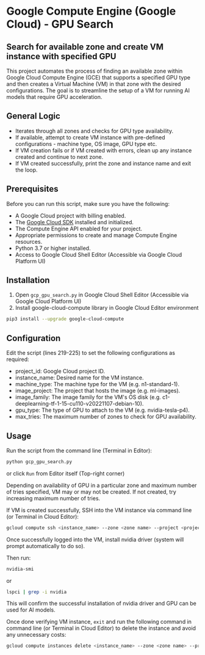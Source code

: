 # Google Compute Engine (Google Cloud) - GPU Search
## Search for available zone and create VM instance with specified GPU

This project automates the process of finding an available zone within Google Cloud Compute Engine (GCE) that supports a specified GPU type and then creates a Virtual Machine (VM) in that zone with the desired configurations. The goal is to streamline the setup of a VM for running AI models that require GPU acceleration.

## General Logic

- Iterates through all zones and checks for GPU type availability.
- If available, attempt to create VM instance with pre-defined configurations - machine type, OS image, GPU type etc.
- If VM creation fails or if VM created with errors, clean up any instance created and continue to next zone.
- If VM created successfully, print the zone and instance name and exit the loop.

## Prerequisites

Before you can run this script, make sure you have the following:

- A Google Cloud project with billing enabled.
- The [Google Cloud SDK](https://cloud.google.com/sdk) installed and initialized.
- The Compute Engine API enabled for your project.
- Appropriate permissions to create and manage Compute Engine resources.
- Python 3.7 or higher installed.
- Access to Google Cloud Shell Editor (Accessible via Google Cloud Platform UI)

## Installation

1. Open `gcp_gpu_search.py` in Google Cloud Shell Editor (Accessible via Google Cloud Platform UI)
2. Install google-cloud-compute library in Google Cloud Editor environment 
```bash
pip3 install --upgrade google-cloud-compute
```

## Configuration
Edit the script (lines 219-225) to set the following configurations as required:
- project_id: Google Cloud project ID.
- instance_name: Desired name for the VM instance.
- machine_type: The machine type for the VM (e.g. n1-standard-1).
- image_project: The project that hosts the image (e.g. ml-images).
- image_family: The image family for the VM's OS disk (e.g. c1-deeplearning-tf-1-15-cu110-v20221107-debian-10).
- gpu_type: The type of GPU to attach to the VM (e.g. nvidia-tesla-p4).
- max_tries: The maximum number of zones to check for GPU availability.

## Usage
Run the script from the command line (Terminal in Editor):
```bash
python gcp_gpu_search.py
```
or click `Run` from Editor itself (Top-right corner)

Depending on availability of GPU in a particular zone and maximum number of tries specified, VM may or may not be created. If not created, try increasing maximum number of tries.

If VM is created successfully, SSH into the VM instance via command line (or Terminal in Cloud Editor):
```bash
gcloud compute ssh <instance_name> --zone <zone name> --project <project_id>
```
Once successfully logged into the VM, install nvidia driver (system will prompt automatically to do so).

Then run:
```bash
nvidia-smi
```
or
```bash
lspci | grep -i nvidia
```
This will confirm the successful installation of nvidia driver and GPU can be used for AI models.

Once done verifying VM instance, `exit` and run the following command in command line (or Terminal in Cloud Editor) to delete the instance and avoid any unnecessary costs:
```bash
gcloud compute instances delete <instance_name> --zone <zone name> --project <project_id>
```
